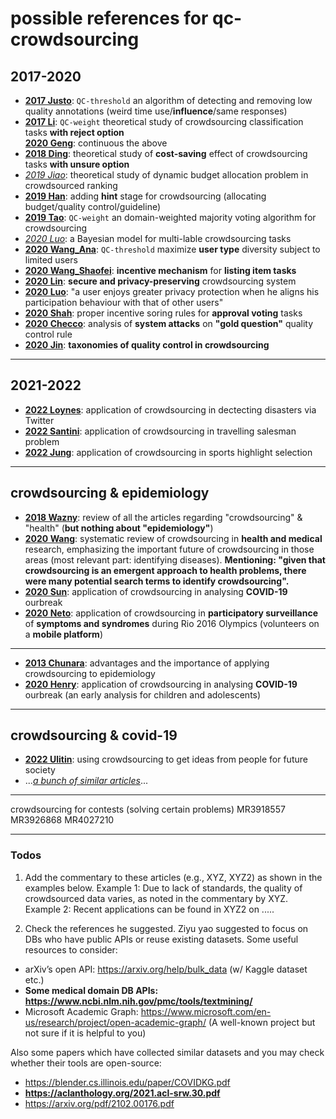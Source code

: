 # possible references for qc-crowdsourcing
## 2017-2020
- [**2017 Justo**](2017Justo_Chapter_MeasuringTheQualityOfAnnotatio.pdf): `QC-threshold` an algorithm of detecting and removing low quality annotations (weird time use/**influence**/same responses)
- [**2017 Li**](2017Li_Multi-Object_Classification_via_Crowdsourcing_With_a_Reject_Option.pdf): `QC-weight` theoretical study of crowdsourcing classification tasks **with reject option**  
  [**2020 Geng**](2020Geng_Prospect_Theory_Based_Crowdsourcing_for_Classification_in_the_Presence_of_Spammers.pdf): continuous the above
- [**2018 Ding**](2018Ding-Zhou_Article_CrowdsourcingWithUnsureOption.pdf): theoretical study of **cost-saving** effect of crowdsourcing tasks **with unsure option**  
- [*2019 Jiao*](2019Jiao_thesis.pdf): theoretical study of dynamic budget allocation problem in crowdsourced ranking
- [**2019 Han**](2019Han_Article_MillionaireAHint-guidedApproac.pdf): adding **hint** stage for crowdsourcing (allocating budget/quality control/guideline)
- [**2019 Tao**](2019Tao_Domain-Weighted_Majority_Voting_for_Crowdsourcing.pdf): `QC-weight` an domain-weighted majority voting algorithm for crowdsourcing
- [*2020 Luo*](2020Luo_thesis.pdf): a Bayesian model for multi-lable crowdsourcing tasks
- [**2020 Wang_Ana**](2020Wang_Article_MaximizingUserTypeDiversityFor.pdf): `QC-threshold` maximize **user type** diversity subject to limited users
- [**2020 Wang_Shaofei**](2020Wang_Incentuive-Mechanism-For-The-Listing-Item-Task-In-Crowdsourcing.pdf): **incentive mechanism** for **listing item tasks**
- [**2020 Lin**](2020Lin_Article_SecBCSASecureAndPrivacy-preser.pdf): **secure and privacy-preserving** crowdsourcing system
- [**2020 Luo**](2020Luo_ADifferentialPrivacyMechanismthatAccountsforNetworkEffectsforCrowdsourcingSystems.pdf): "a user enjoys greater privacy protection when he aligns his participation behaviour with that of other users"
- [**2020 Shah**](2020Shah_ApprovalVotingandIncentivesinCrowdsourcing.pdf): proper incentive soring rules for **approval voting** tasks
- [**2020 Checco**](2020Checo_AdversarialAttacksonCrowdsourcingQualityControl.pdf): analysis of **system attacks** on **"gold question"** quality control rule
- [**2020 Jin**](2020Jin_Atechnicalsurveyonstatisticalmodelling.pdf): **taxonomies of quality control in crowdsourcing**
---
## 2021-2022
- [**2022 Loynes**](2022Loynes_Article_TheDetectionAndLocationEstimat.pdf): application of crowdsourcing in dectecting disasters via Twitter
- [**2022 Santini**](2022Santini_TheProbabilisticTravellingSalesmanProblemwithCrowdsourcing.pdf): application of crowdsourcing in travelling salesman problem
- [**2022 Jung**](2022jung_statistically_principled_crowdsourcing_method_for_sports_highlight_selection.pdf): application of crowdsourcing in sports highlight selection
---
## crowdsourcing & epidemiology
- [**2018 Wazny**](epidemiology/2018Wazny_Applications_of_crowdsourcing_in_health.pdf): review of all the articles regarding "crowdsourcing" & "health" (**but nothing about "epidemiology"**)
- [**2020 Wang**](epidemiology/2020Wang_Crowdsourcing_in_health_and_medical.pdf): systematic review of crowdsourcing in **health and medical** research, emphasizing the important future of crowdsourcing in those areas (most relevant part: identifying diseases). **Mentioning: "given that crowdsourcing is an emergent approach to health problems, there were many potential search terms to identify crowdsourcing".**
- [**2020 Sun**](epidemiology/2020Sun_Early_epidemiological_analysis_of_the_coronavirus_disease.pdf): application of crowdsourcing in analysing **COVID-19** ourbreak
- [**2020 Neto**](epidemiology/2020Neto_Participatory_Surveillance_Based_on_Crowdsourcing.pdf): application of crowdsourcing in **participatory surveillance** of **symptoms and syndromes** during Rio 2016 Olympics (volunteers on a **mobile platform**)
---
- [**2013 Chunara**](2013Chunara_Article_WhyWeNeedCrowdsourcedDataInInf.pdf): advantages and the importance of applying crowdsourcing to epidemiology
- [**2020 Henry**](https://www.medrxiv.org/content/10.1101/2020.03.01.20029884v2.full): application of crowdsourcing in analysing **COVID-19** ourbreak (an early analysis for children and adolescents)
- ---
## crowdsourcing & covid-19
- [**2022 Ulitin**](2022Ulitin_Youth_social_innovation_during_the.pdf): using crowdsourcing to get ideas from people for future society
- ...[*a bunch of similar articles*](https://scholar.google.com/scholar?as_ylo=2022&q=crowdsourcing+covid&hl=en&as_sdt=0,47)...
---
crowdsourcing for contests (solving  certain problems) MR3918557 MR3926868 MR4027210

---

### Todos
1. Add the commentary to these articles (e.g., XYZ, XYZ2) as shown in the examples below.  Example 1: Due to lack of standards, the quality of crowdsourced data varies, as noted in the commentary by XYZ. Example 2: Recent applications can be found in XYZ2 on ..... 

2. Check the references he suggested. Ziyu yao suggested to focus on DBs who have public APIs or reuse existing datasets. Some useful resources to consider:
- arXiv’s open API: https://arxiv.org/help/bulk_data (w/ Kaggle dataset etc.)
- **Some medical domain DB APIs: https://www.ncbi.nlm.nih.gov/pmc/tools/textmining/**
- Microsoft Academic Graph: https://www.microsoft.com/en-us/research/project/open-academic-graph/ (A well-known project but not sure if it is helpful to you)
 
Also some papers which have collected similar datasets and you may check whether their tools are open-source:
- https://blender.cs.illinois.edu/paper/COVIDKG.pdf
- **https://aclanthology.org/2021.acl-srw.30.pdf**
- https://arxiv.org/pdf/2102.00176.pdf
